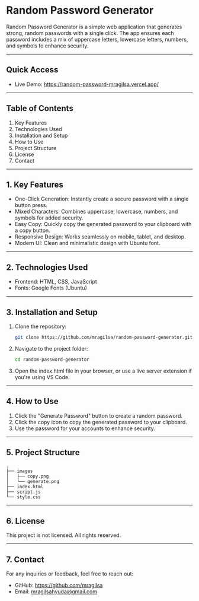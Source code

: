 # Random Password Generator

Random Password Generator is a simple web application that generates strong, random passwords with a single click. The app ensures each password includes a mix of uppercase letters, lowercase letters, numbers, and symbols to enhance security.

---

## Quick Access  
- Live Demo: https://random-password-mragilsa.vercel.app/  

---

## Table of Contents  
1. Key Features  
2. Technologies Used  
3. Installation and Setup  
4. How to Use  
5. Project Structure  
6. License  
7. Contact  

---

## 1. Key Features  
- One-Click Generation: Instantly create a secure password with a single button press.  
- Mixed Characters: Combines uppercase, lowercase, numbers, and symbols for added security.  
- Easy Copy: Quickly copy the generated password to your clipboard with a copy button.  
- Responsive Design: Works seamlessly on mobile, tablet, and desktop.  
- Modern UI: Clean and minimalistic design with Ubuntu font.  

---

## 2. Technologies Used  
- Frontend: HTML, CSS, JavaScript  
- Fonts: Google Fonts (Ubuntu)  

---

## 3. Installation and Setup  

1. Clone the repository:
   ``` bash
   git clone https://github.com/mragilsa/random-password-generator.git  

3. Navigate to the project folder:
   ``` bash
   cd random-password-generator  

5. Open the index.html file in your browser, or use a live server extension if you're using VS Code.  

---

## 4. How to Use  

1. Click the "Generate Password" button to create a random password.  
2. Click the copy icon to copy the generated password to your clipboard.  
3. Use the password for your accounts to enhance security.  

---

## 5. Project Structure  
````
.
├── images
│   ├── copy.png
│   └── generate.png
├── index.html
├── script.js
└── style.css
````
---

## 6. License  

This project is not licensed. All rights reserved.  

---

## 7. Contact  

For any inquiries or feedback, feel free to reach out:  
- GitHub: https://github.com/mragilsa  
- Email: mragilsahyuda@gmail.com  
